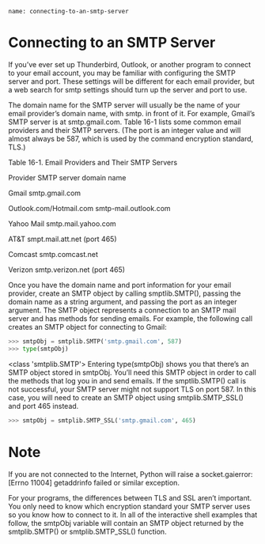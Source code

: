 ```ngMeta
name: connecting-to-an-smtp-server
```
# Connecting to an SMTP Server
If you’ve ever set up Thunderbird, Outlook, or another program to connect to your email account, you may be familiar with configuring the SMTP server and port. These settings will be different for each email provider, but a web search for <your provider> smtp settings should turn up the server and port to use.

The domain name for the SMTP server will usually be the name of your email provider’s domain name, with smtp. in front of it. For example, Gmail’s SMTP server is at smtp.gmail.com. Table 16-1 lists some common email providers and their SMTP servers. (The port is an integer value and will almost always be 587, which is used by the command encryption standard, TLS.)

Table 16-1. Email Providers and Their SMTP Servers

Provider 							SMTP server domain name

Gmail 								smtp.gmail.com

Outlook.com/Hotmail.com 			smtp-mail.outlook.com

Yahoo Mail 							smtp.mail.yahoo.com

AT&T 								smpt.mail.att.net (port 465)

Comcast 							smtp.comcast.net

Verizon								smtp.verizon.net (port 465)

Once you have the domain name and port information for your email provider, create an SMTP object by calling smptlib.SMTP(), passing the domain name as a string argument, and passing the port as an integer argument. The SMTP object represents a connection to an SMTP mail server and has methods for sending emails. For example, the following call creates an SMTP object for connecting to Gmail:
```python
>>> smtpObj = smtplib.SMTP('smtp.gmail.com', 587)
>>> type(smtpObj)
```
<class 'smtplib.SMTP'>
Entering type(smtpObj) shows you that there’s an SMTP object stored in smtpObj. You’ll need this SMTP object in order to call the methods that log you in and send emails. If the smptlib.SMTP() call is not successful, your SMTP server might not support TLS on port 587. In this case, you will need to create an SMTP object using smtplib.SMTP_SSL() and port 465 instead.

```python
>>> smtpObj = smtplib.SMTP_SSL('smtp.gmail.com', 465)
```
# Note
If you are not connected to the Internet, Python will raise a socket.gaierror: [Errno 11004] getaddrinfo failed or similar exception.

For your programs, the differences between TLS and SSL aren’t important. You only need to know which encryption standard your SMTP server uses so you know how to connect to it. In all of the interactive shell examples that follow, the smtpObj variable will contain an SMTP object returned by the smtplib.SMTP() or smtplib.SMTP_SSL() function.